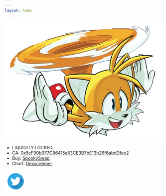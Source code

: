 ```yaml
---
layout: home
---
```


![Tails](/assets/images/tails-flying.png)

- LIQUIDITY LOCKED
- CA: <a href="https://ftmscan.com/token/0x5cF90b977C86415a53CE3B7bE13b26f6abdDfee2" target="_blank" rel="noopener noreferrer">0x5cF90b977C86415a53CE3B7bE13b26f6abdDfee2</a>
- Buy: <a href="https://spooky.fi/#/swap?inputCurrency=FTM&outputCurrency=0x5cF90b977C86415a53CE3B7bE13b26f6abdDfee2" target="_blank" rel="noopener noreferrer">SpookySwap</a>
- Chart: <a href="https://dexscreener.com/fantom/0xe9ece32363575e67aed463d2fb4e77a8294b004c" target="_blank" rel="noopener noreferrer">Dexscreener</a>

<a href="https://twitter.com/TailsFTM" target="_blank" rel="noopener noreferrer">
    <img src="assets/images/twitter.png" alt="twitter">
</a>
